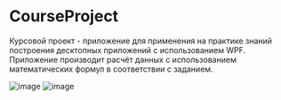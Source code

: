 # CourseProject
Курсовой проект - приложение для применения на практике знаний построения десктопных приложений с использованием WPF. Приложение производит расчёт данных с использованием математических формул в соответствии с заданием.

![image](https://user-images.githubusercontent.com/107114699/235300746-8db38a4d-c1d2-4a14-b328-0f0a2dea3be7.png)
![image](https://user-images.githubusercontent.com/107114699/235300765-c140d153-e2b6-4718-a0fb-ef84d95534e6.png)
